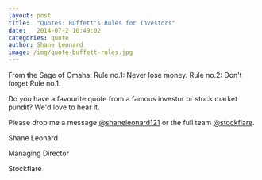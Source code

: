 ```yaml
---
layout: post
title:  "Quotes: Buffett's Rules for Investors"
date:   2014-07-2 10:49:02
categories: quote
author: Shane Leonard
image: /img/quote-buffett-rules.jpg
---
```


From the Sage of Omaha:
Rule no.1: Never lose money.
Rule no.2: Don't forget Rule no.1.

Do you have a favourite quote from a famous investor or stock market pundit? We'd love to hear it.

Please drop me a message [@shaneleonard121](https://twitter.com/shaneleonard121) or the full team [@stockflare](https://twitter.com/stockflare).

Shane Leonard

Managing Director

Stockflare
